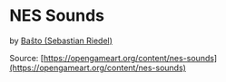 # NES Sounds

by [Baŝto (Sebastian Riedel)](https://opengameart.org/users/ba%C5%9Dto)

Source: [https://opengameart.org/content/nes-sounds](https://opengameart.org/content/nes-sounds)

